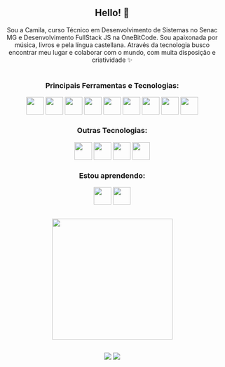 <div align="center">

## Hello! 👋

<p>
  Sou a Camila, curso Técnico em Desenvolvimento de Sistemas no Senac MG e Desenvolvimento FullStack JS na OneBitCode. Sou apaixonada por música, livros e pela língua castellana. Através da tecnologia busco encontrar meu lugar e colaborar com o mundo, com muita disposição e criatividade ✨
</p>

#
### Principais Ferramentas e Tecnologias:

<div align="center">
  <img src="https://cdn.jsdelivr.net/gh/devicons/devicon/icons/vscode/vscode-original-wordmark.svg" width="40"/> 
  <img src="https://cdn.jsdelivr.net/gh/devicons/devicon/icons/git/git-plain-wordmark.svg" width="40"/>
  <img src="https://cdn.jsdelivr.net/gh/devicons/devicon/icons/sass/sass-original.svg" width="40"/>
  <img src="https://cdn.jsdelivr.net/gh/devicons/devicon/icons/bootstrap/bootstrap-original-wordmark.svg" width="40"/>
  <img src="https://cdn.jsdelivr.net/gh/devicons/devicon/icons/html5/html5-plain-wordmark.svg" width="40"/>
  <img src="https://cdn.jsdelivr.net/gh/devicons/devicon/icons/css3/css3-plain-wordmark.svg" width="40"/>
  <img src="https://cdn.jsdelivr.net/gh/devicons/devicon/icons/javascript/javascript-plain.svg" width="40"/>
  <img src="https://cdn.jsdelivr.net/gh/devicons/devicon/icons/typescript/typescript-original.svg" width="40"/>
  <img src="https://cdn.jsdelivr.net/gh/devicons/devicon/icons/react/react-original-wordmark.svg" width="40"/>
</div>

### Outras Tecnologias: 

<div align="center">
  <img src="https://cdn.jsdelivr.net/gh/devicons/devicon/icons/visualstudio/visualstudio-plain.svg" width="40"/> 
  <img src="https://cdn.jsdelivr.net/gh/devicons/devicon/icons/angularjs/angularjs-original.svg" width="40"/> 
  <img src="https://cdn.jsdelivr.net/gh/devicons/devicon/icons/php/php-plain.svg" width="40"/> 
  <img src="https://cdn.jsdelivr.net/gh/devicons/devicon/icons/csharp/csharp-original.svg" width="40"/> 
</div>

### Estou aprendendo:

<div align="center">
  
  <img src="https://cdn.jsdelivr.net/gh/devicons/devicon/icons/nextjs/nextjs-original.svg" width="40"/>
  <img src="https://cdn.jsdelivr.net/gh/devicons/devicon/icons/nodejs/nodejs-original.svg" width="40"/>          
</div>
 
</div>

 
 ##
 
 <div align="center">
  <img  width="275em" src="https://github-readme-stats.vercel.app/api/top-langs/?username=camilafbc&layout=compact&langs_count=7&theme=dracula"/>
</div>

  ##
  
  <div align="center"> 
  <a href="https://instagram.com/camilafbc" target="_blank"><img src="https://img.shields.io/badge/-Instagram-%23E4405F?style=for-the-badge&logo=instagram&logoColor=white" target="_blank"></a>
  <a href="https://www.linkedin.com/in/camilafbcoelho/" target="_blank"><img src="https://img.shields.io/badge/-LinkedIn-%230077B5?style=for-the-badge&logo=linkedin&logoColor=white" target="_blank"></a> 
  </div>
